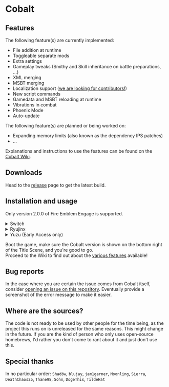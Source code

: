 # Cobalt

## Features
The following feature(s) are currently implemented:
* File addition at runtime
* Toggleable separate mods
* Extra settings
* Gameplay tweaks (Smithy and Skill inheritance on battle preparations, ...)
* XML merging
* MSBT merging
* Localization support ([we are looking for contributors!](https://github.com/Raytwo/Cobalt/wiki/Localization))
* New script commands
* Gamedata and MSBT reloading at runtime
* Vibrations in combat
* Phoenix Mode
* Auto-update

The following feature(s) are planned or being worked on:
* Expanding memory limits (also known as the dependency IPS patches)
* ...

Explanations and instructions to use the features can be found on the [Cobalt Wiki](https://github.com/Raytwo/Cobalt/wiki).

## Downloads 
Head to the [release](https://github.com/Raytwo/Cobalt/releases/latest) page to get the latest build.

## Installation and usage
Only version 2.0.0 of Fire Emblem Engage is supported.

<details>
  <summary>Switch</summary>
  
  1. Make sure your Atmosphere CFW is up-to-date
  2. Extract ``release.zip`` at the root of your SD
  3. Create a directory on your SD if it doesn't already exist: ``/engage/mods/``
  4. Boot game
</details>
<details>
  <summary>Ryujinx</summary>
  
  1. Press ``File > Open Ryujinx folder`` in the menu bar at the top
  2. Navigate to the ``sdcard`` folder.
  3. Extract the ``release.zip`` archive here.
  4. Create the following directory if it doesn't already exist: ``/engage/mods/``
  5. Boot game
</details>
<details>
  <summary>Yuzu (Early Access only)</summary>
  
  1. Press ``File > Open yuzu folder`` in the menu bar at the top
  2. Navigate to the ``sdmc`` folder.
  3. Extract the ``release.zip`` archive here.
  4. Create the following directory if it doesn't already exist: ``/engage/mods/``
  5. Boot game

  Please note that the auto-update feature and logs are not available for the time being. No, we can not fix this.
</details>

Boot the game, make sure the Cobalt version is shown on the bottom right of the Title Scene, and you're good to go.  
Proceed to the Wiki to find out about the [various features](https://github.com/Raytwo/Cobalt/wiki) available!

## Bug reports
In the case where you are certain the issue comes from Cobalt itself, consider [opening an issue on this repository](https://github.com/Raytwo/Cobalt/issues/new/choose). Eventually provide a screenshot of the error message to make it easier.

## Where are the sources?
The code is not ready to be used by other people for the time being, as the project this runs on is unreleased for the same reasons. This might change in the future.
If you are the kind of person who only uses open-source homebrews, I'd rather you don't come to rant about it and just don't use this.

## Special thanks
In no particular order: ``Shadów``, ``blujay``, ``jam1garner``, ``Moonling``, ``Sierra``, ``DeathChaos25``, ``Thane98``, ``Sohn``, ``DogeThis``, ``TildeHat``
